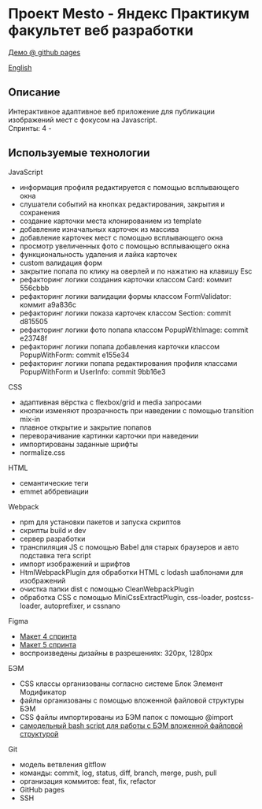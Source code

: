 # Проект Mesto - Яндекс Практикум факультет веб разработки

[Демо @ github pages](https://bliss-code.github.io/mesto/)

[English](./README.md)

## Описание

Интерактивное адаптивное веб приложение для публикации изображений мест с фокусом на Javascript.\
Спринты: 4 -

## Используемые технологии

JavaScript
- информация профиля редактируется с помощью всплывающего окна
- слушатели событий на кнопках редактирования, закрытия и сохранения
- создание карточки места клонированием из template
- добавление изначальных карточек из массива
- добавление карточек мест c помощью всплывающего окна
- просмотр увеличенных фото с помощью всплывающего окна
- функциональность удаления и лайка карточек
- custom валидация форм
- закрытие попапа по клику на оверлей и по нажатию на клавишу Esc
- рефакторинг логики создания карточки классом Card: коммит 556cbbb
- рефакторинг логики валидации формы классом FormValidator: коммит a9a836c
- рефакторинг логики показа карточек классом Section: commit d815505
- рефакторинг логики фото попапа классом PopupWithImage: commit e23748f
- рефакторинг логики попапа добавления карточки классом PopupWithForm: commit e155e34
- рефакторинг логики попапа редактирования профиля классами PopupWithForm и UserInfo: commit 9bb16e3

CSS
- адаптивная вёрстка с flexbox/grid и media запросами
- кнопки изменяют прозрачность при наведении с помощью transition mix-in
- плавное открытие и закрытие попапов
- переворачивание картинки карточки при наведении
- импортированы заданные шрифты
- normalize.css

HTML
- семантические теги
- emmet аббревиации

Webpack
- npm для установки пакетов и запуска скриптов
- скрипты build и dev
- сервер разработки
- транспиляция JS с помощью Babel для старых браузеров и авто подставка тега script
- импорт изображений и шрифтов
- HtmlWebpackPlugin для обработки HTML с lodash шаблонами для изображений
- очистка папки dist с помощью CleanWebpackPlugin
- обработка CSS с помощью MiniCssExtractPlugin, css-loader, postcss-loader, autoprefixer, и cssnano


Figma
- [Макет 4 спринта](https://www.figma.com/file/2cn9N9jSkmxD84oJik7xL7/JavaScript.-Sprint-4?node-id=0%3A1)
- [Макет 5 спринта](https://www.figma.com/file/bjyvbKKJN2naO0ucURl2Z0/JavaScript.-Sprint-5?node-id=0%3A1)
- воспроизведены дизайны в разрешениях: 320px, 1280px

БЭМ
- CSS классы организованы согласно системе Блок Элемент Модификатор
- файлы организованы с помощью вложенной файловой структуры БЭМ
- CSS файлы импортированы из БЭМ папок с помощью @import
- [самодельный bash script для работы с БЭМ вложенной файловой структурой](https://github.com/bliss-code/instruments)

Git
- модель ветвления gitflow
- команды: commit, log, status, diff, branch, merge, push, pull
- организация коммитов: feat, fix, refactor
- GitHub pages
- SSH
